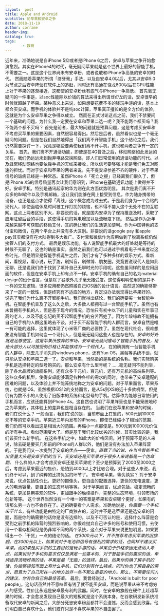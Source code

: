 ```yaml
---
layout:  post
title: Apple and Android
subtitle: 论苹果和安卓之争
date: 2018-11-19
author: corrame
header-img:
catalog: true
tags:
		- 数码
---
```

近年来，准确地说是自iPhone 5抑或者是iPhone 6之后，安卓与苹果之争开始愈演愈烈。其实在iPhone4的时代，毫无疑问苹果就是这个世界上最好的智能手机，不需要之一。这是这个世界尚未有安卓粉，或者说敢和iPhone争高低的安卓的时代。
然而随着苹果的所谓「挤牙膏」手法，以及自安卓4.0以后，尤其以安卓5.0为节点之后安卓阵营在软件上的追赶，同时还有高通在骁龙800以后在GPU性能上对于苹果的逐渐接近，这都使的安卓粉丝有底气与iPhone一争高低。
首先毫无疑问的一件事是，以soc性能除以价钱的算法来得出所谓*性价比*的话，安卓很早的时候就超越了苹果。某种意义上来说，如果想要花费不多的钱玩手游的话，基本上都会买安卓。而手机的体验并不是纯soc计算，苹果真正擅长的是全方位的体验，这就是为什么安卓苹果之争得以成立。
然而在正式讨论这点之前，我们不禁要问一个基础的问题，为什么我一定要在安卓和苹果二选一呢？我不能两个都买吗？我不能两个都不买吗？
首先是前者，最大的问题就是预算问题，这是考虑买安卓和不考虑买苹果的重要因素，自然很容易得出。然后是后者，虽然看似也是一个毫无疑问的问题。但是在我们自然地得出「我们离不开智能手机」这个结论之后，我们仍然需要探讨一下，究竟是哪些要素使我们离不开手机，这也和两者之争有一定的关系。
首先，我们离不开通话功能，即使是在4G普及之后，移动网络如此发达的现在，我们仍远远未到抛弃电路交换网络，即人们日常使用的通话功能的时代。以及蜂窝移动网络也要依靠手机的天线来接收，所以信号要够强才能是我们免去对网速的担忧。而对于安卓和苹果的两者来说，先不提安卓参差不齐的硬件，对于苹果信号的诟病已经是一种常态。虽然iPhone 4「死亡之握」已经离我们很久了，但是iPhone XS的信号质量再次让我们意识到，iPhone在基础通讯功能上做得并不好。安卓手机，特别是通讯起家的华为则在此方面优势明显。
其次是我们离不开众多的IM软件以及手机邮箱，这让我们能够在网上接受到信息。作为随身携带的设备，也正是这点才使得「离线」这个概念成为过去式。于是我们身为一个合格的现代人，即使面临休息时间被工作打扰的烦恼，也不得不接入这个无处不在的互联网。这点上两者区别不大，非要说的话，就是国内安卓为了保持推送及时，采取了应用驻留后台的手段，这使得手机的耗电增加以及流畅度下降。
然后是作为近年来越来越不可获取的移动支付，其的确让我们的生活更加便利。作为中国特色的支付宝和微信，在两个平台上并没有多大区别。非要说的话google pay 和apple pay其实都没有在大陆得到多大推广。支付宝和微信作为应用做到了脱离系统仍然接管人们的支付方式。
最后是娱乐功能。有人说智能手机最大的好处就是等待的时候不无聊了，这也的确是事实。虽然之前我们也可以通过手机看电子书来度过这些时光。但是明显是智能手机诞生之后，我们才有了多种多样的娱乐方式。看新闻，看视频，看小说，玩手游，刷抖音，刷微博、朋友圈。究竟要说现代人是如此无聊，还是说我们终于找到了填补自己无聊时光的手段呢。这些虽同样的是应用层面的软件，但是在安卓手机上却有点不一样。安卓手机的确有自己的名为material design的设计语言，但是除了谷歌外几乎毫无接受度。这使得明明使用的是并不一样的交互逻辑，很多应用都仍然照搬自己iOS版的设计语言。虽然这的确能够带来了一定的一致性，但是终究有不适应的地方，肯定没办法表现得比苹果好的。
说完了我们为什么离不开智能手机。我们就得出结论，我们的确要买一台智能手机。在智能手机普及了这么久之后，大多数人都拥有过一台智能手机了。虽然也有未曾拥有手机的人，但是基于现今的情况。恐怕只有初中以下的儿童和实在年事已高的老人，以及不能忘记的买不起智能手机的穷苦百姓了。因为年龄缘故不能拥有自己的手机的人群这里略去不谈，对于买不起智能手机的人群而言，安卓自然是唯一有可能的选择，这里就体现了小米等厂商的必要性了。虽然在现代社会，很难想象没有智能手机如何当一个现代人，但是毫无疑问这些人也是存在的。*安卓的好处就是足够便宜，这是苹果所放弃的市场，安卓毫无疑问推动了智能手机的普及，给绝大部分人以可接受的价格让其能够成为一个现代人。*
在的确拥有一台智能手机的人群中，除去几乎消失的windows phone，还有Yun OS，黑莓等系统不谈，就只能从安卓和苹果二选一了。安卓和苹果，当然指的是系统的名称。我们实际购买手机是选择特定的型号购买的。那么安卓有什么型号呢？……毫无疑问不能列举，除了各大品牌的旗舰系列，还有众多千元机，百元机，还有万元机的高端系列等。这些众多的机型，使得安卓能够满足各种各样的需求的同时，也带来了安卓适配的困难的问题，以及体验上并不能笼统地称之为安卓的问题。对于苹果而言，苹果系统，也就是iOS。虽然根据iOS12的支持而言，是从5s到XS的近十多款机型。但是仍有为数不小的人使用了旧版本的系统和老型号的手机。估算作为能够日常使用的手机而言，应该还能算到iPhone 4s。这自然也说明了苹果阵营也是不能笼统地称之为苹果的，其体验上的差异也是相当存在的。
当我们在说苹果和安卓的时候，我们在说什么？
一般而言，我们在说的是，当前市面上在售的，500元到10000元不等的安卓手机。苹果近三年内发布的iPhone。即使已经缩小了相当的范围，我们仍然可以看出这是相当大的范围。再缩小一点那便是。500元到10000元价位的所有手机。看似范围变大了。但是基于我们比较优劣的时候，其实比较的是，我们该买什么新手机。
在这些手机之中，如此大的价格区间，对于预算不足的人来说，除去硬是要买几年前的iPhone的人群以外，他们是没有办法加入苹果阵营的。于是我们又一次提到了安卓的优点——便宜。*直截了当的说，在当今智能手机出货量大头是安卓手机的当下，买安卓还是买苹果对于很多人来说都是一个伪命题。*
什么样的人才会考虑买安卓还是买苹果呢？至少是预算到了2000至3000之后，考虑到苹果最近的售价，恐怕到4000以上才比较合理。对于这些人来说，我们终于可以，到了纯粹的比拼优劣的环节了。
安卓和苹果，孰优孰劣？
对于安卓来说，优点包括性价比，更好的摄像头，更自由的配置选择，更快的充电速度，更大的电池容量，更自由的生态环境等等。
对于苹果而言，优点包括，稳定流畅的系统，更加易用美观的软件，更加跟手的触控操作，完整的生态环境，引领市场的创新等等。
这个世界当然没有一个唯一的答案是苹果和安卓哪个更好，如果有的话那么另一方也不会存在了。这的确要看个人需求。准确地说是，*你需要一个手机来干什么*，有些功能是由特定的厂商独占的，这时并不是选苹果还是选安卓的问题，而是你的确需要的话你是没有选择的。以及不可否认的是，选择什么阵营是会受到之前手机的阵营的强烈影响的，你很难抛弃自己许多的账号和使用习惯，去使用一个看似相同但是仍非常不同的两个系统，这点对于苹果来说更加明显。如果要得出一个「干货」一点的结论的话。
*在3000元以下，并不推荐考虑买苹果的旧旗舰。在3000元以上，如果说对于电池和信号有强烈的需求的话，也同样不建议买苹果。而如果是买手机的主要目的是玩手游的话，苹果由于价格原因无法纳入考虑。如果说对于手机的要求仅仅是满足一些基本的，对于智能手机的需求的话，单纯选择流畅好用的话，苹果是最「无脑」的选择。最后，如果你的确了解手机的话，你能够得知市面上有什么手机，它们分别有什么特点，同时你也了解自身的需求，愿意为了自己所在一的地方放弃一些不那么重要的地方。那么，不需要任何人的建议，你有你自己的最佳答案。*
最后，我曾经说过，「Android is built for poor people」。这句话虽然并不意味着有钱了就不能买安卓，而是说苹果从来不考虑穷人的感受。性价比永远是安卓最有利的武器。同时，在安卓的旗舰在硬件上赶超苹果的时候，才会愈发发现自己最大的短板就是这个系统本身。在谷歌研发新系统准备取代安卓的新闻之后，大部分死忠安卓粉丝都并不会遗憾，反而会感到欣喜。他们明白自己喜欢什么，他们或许只是不喜欢苹果的不自由罢了。
